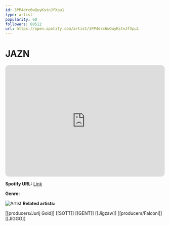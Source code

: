 ```yaml
---
id: 3PP4drc6wQuyKstnJfXpu1
type: artist
popularity: 60
followers: 80512
url: https://open.spotify.com/artist/3PP4drc6wQuyKstnJfXpu1
---
```

# JAZN

<iframe style="border-radius:12px" src="https://open.spotify.com/embed/artist/3PP4drc6wQuyKstnJfXpu1" width="100%" height="352" frameBorder="0" allowfullscreen="" allow="autoplay; clipboard-write; encrypted-media; fullscreen; picture-in-picture" loading="lazy"></iframe>

**Spotify URL:** [Link](https://open.spotify.com/artist/3PP4drc6wQuyKstnJfXpu1)

**Genre:** 

![Artist](https://i.scdn.co/image/ab6761610000e5eb5a0d63aff8b8f734cf2f84ba)
**Related artists:**

[[producers/Jurij Gold]]
[[SOTT]]
[[GENT]]
[[Jigzaw]]
[[producers/Falconi]]
[[JIGGO]]
